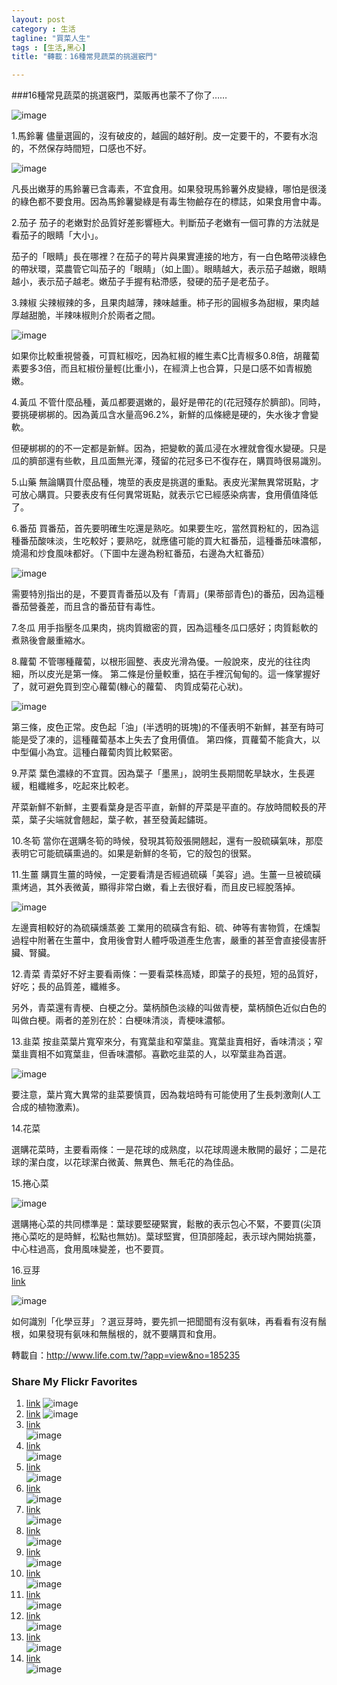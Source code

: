 ```yaml
---
layout: post
category : 生活 
tagline: "買菜人生"
tags : [生活,黑心]
title: "轉載：16種常見蔬菜的挑選竅門"

---
```



###16種常見蔬菜的挑選竅門，菜販再也蒙不了你了……
 
 ![image](https://farm8.staticflickr.com/7511/15035270263_d204950381_o.jpg)
 
1.馬鈴薯
儘量選圓的，沒有破皮的，越圓的越好削。皮一定要干的，不要有水泡的，不然保存時間短，口感也不好。

![image](https://farm4.staticflickr.com/3938/15656278952_1aec176b32_o.jpg) 

凡長出嫩芽的馬鈴薯已含毒素，不宜食用。如果發現馬鈴薯外皮變綠，哪怕是很淺的綠色都不要食用。因為馬鈴薯變綠是有毒生物鹼存在的標誌，如果食用會中毒。
 
2.茄子
茄子的老嫩對於品質好差影響極大。判斷茄子老嫩有一個可靠的方法就是看茄子的眼睛「大小」。
 

茄子的「眼睛」長在哪裡？在茄子的萼片與果實連接的地方，有一白色略帶淡綠色的帶狀環，菜農管它叫茄子的「眼睛」（如上圖）。眼睛越大，表示茄子越嫩，眼睛越小，表示茄子越老。嫩茄子手握有粘滯感，發硬的茄子是老茄子。
 
3.辣椒 
尖辣椒辣的多，且果肉越薄，辣味越重。柿子形的圓椒多為甜椒，果肉越厚越甜脆，半辣味椒則介於兩者之間。
  
 ![image](https://farm4.staticflickr.com/3935/15652772221_a2219249dc_o.jpg)

如果你比較重視營養，可買紅椒吃，因為紅椒的維生素C比青椒多0.8倍，胡蘿蔔素要多3倍，而且紅椒份量輕(比重小)，在經濟上也合算，只是口感不如青椒脆嫩。
 
4.黃瓜
不管什麼品種，黃瓜都要選嫩的，最好是帶花的(花冠殘存於臍部)。同時，要挑硬梆梆的。因為黃瓜含水量高96.2%，新鮮的瓜條總是硬的，失水後才會變軟。
 
但硬梆梆的的不一定都是新鮮。因為，把變軟的黃瓜浸在水裡就會復水變硬。只是瓜的臍部還有些軟，且瓜面無光澤，殘留的花冠多已不復存在，購買時很易識別。
 
5.山藥 
無論購買什麼品種，塊莖的表皮是挑選的重點。表皮光潔無異常斑點，才可放心購買。只要表皮有任何異常斑點，就表示它已經感染病害，食用價值降低了。
 
6.番茄 
買番茄，首先要明確生吃還是熟吃。如果要生吃，當然買粉紅的，因為這種番茄酸味淡，生吃較好；要熟吃，就應儘可能的買大紅番茄，這種番茄味濃郁，燒湯和炒食風味都好。（下圖中左邊為粉紅番茄，右邊為大紅番茄）  

 ![image](https://farm8.staticflickr.com/7565/15469497897_c18d4076fa_o.jpg)

需要特別指出的是，不要買青番茄以及有「青肩」(果蒂部青色)的番茄，因為這種番茄營養差，而且含的番茄苷有毒性。
 
7.冬瓜
用手指壓冬瓜果肉，挑肉質緻密的買，因為這種冬瓜口感好；肉質鬆軟的煮熟後會嚴重縮水。
 
8.蘿蔔
不管哪種蘿蔔，以根形圓整、表皮光滑為優。一般說來，皮光的往往肉細，所以皮光是第一條。
第二條是份量較重，掂在手裡沉甸甸的。這一條掌握好了，就可避免買到空心蘿蔔(糠心的蘿蔔、 肉質成菊花心狀)。  

 ![image](https://farm8.staticflickr.com/7474/15035311323_971bcb6885_o.jpg)

第三條，皮色正常。皮色起「油」(半透明的斑塊)的不僅表明不新鮮，甚至有時可能是受了凍的，這種蘿蔔基本上失去了食用價值。
第四條，買蘿蔔不能貪大，以中型偏小為宜。這種白蘿蔔肉質比較緊密。
 
9.芹菜
葉色濃綠的不宜買。因為葉子「墨黑」，說明生長期間乾旱缺水，生長遲緩，粗纖維多，吃起來比較老。
 
芹菜新鮮不新鮮，主要看葉身是否平直，新鮮的芹菜是平直的。存放時間較長的芹菜，葉子尖端就會翹起，葉子軟，甚至發黃起鏽斑。
 
10.冬筍
當你在選購冬筍的時候，發現其筍殼張開翹起，還有一股硫磺氣味，那麼表明它可能硫磺熏過的。如果是新鮮的冬筍，它的殼包的很緊。
 
11.生薑 
購買生薑的時候，一定要看清是否經過硫磺「美容」過。生薑一旦被硫磺熏烤過，其外表微黃，顯得非常白嫩，看上去很好看，而且皮已經脫落掉。  

![image](https://farm4.staticflickr.com/3942/15469520277_fc8615104a_o.jpg)
 
左邊賣相較好的為硫磺燻蒸姜
工業用的硫磺含有鉛、硫、砷等有害物質，在燻製過程中附著在生薑中，食用後會對人體呼吸道產生危害，嚴重的甚至會直接侵害肝臟、腎臟。
 
12.青菜 
青菜好不好主要看兩條：一要看菜株高矮，即葉子的長短，短的品質好，好吃；長的品質差，纖維多。
 
另外，青菜還有青梗、白梗之分。葉柄顏色淡綠的叫做青梗，葉柄顏色近似白色的叫做白梗。兩者的差別在於：白梗味清淡，青梗味濃郁。
 
13.韭菜 
按韭菜葉片寬窄來分，有寬葉韭和窄葉韭。寬葉韭賣相好，香味清淡；窄葉韭賣相不如寬葉韭，但香味濃郁。喜歡吃韭菜的人，以窄葉韭為首選。  

![image](https://farm8.staticflickr.com/7581/15631766566_3130fd7d1e_o.jpg) 

要注意，葉片寬大異常的韭菜要慎買，因為栽培時有可能使用了生長刺激劑(人工合成的植物激素)。
 
14.花菜
 
選購花菜時，主要看兩條：一是花球的成熟度，以花球周邊未散開的最好；二是花球的潔白度，以花球潔白微黃、無異色、無毛花的為佳品。
 
15.捲心菜  

 ![image](https://farm8.staticflickr.com/7478/15469918250_56813beed7_o.jpg)

選購捲心菜的共同標準是：葉球要堅硬緊實，鬆散的表示包心不緊，不要買(尖頂捲心菜吃的是時鮮，松點也無妨)。葉球堅實，但頂部隆起，表示球內開始挑薹，中心柱過高，食用風味變差，也不要買。
 
16.豆芽   
[link](https://farm8.staticflickr.com/7547/15469530877_2131317974_o.jpg)

![image](https://farm8.staticflickr.com/7547/15469530877_2131317974_o.jpg) 

如何識別「化學豆芽」？選豆芽時，要先抓一把聞聞有沒有氨味，再看看有沒有鬚根，如果發現有氨味和無鬚根的，就不要購買和食用。



轉載自：http://www.life.com.tw/?app=view&no=185235



### Share My Flickr Favorites  
1. [link][1]
![image][image-1]
2. [link][2]
![image][image-2]
3. [link][3]  
![image][image-3]  
4. [link][4]  
![image][image-4]  
5. [link][5]  
![image][image-5]  
6. [link][6]  
![image][image-6]  
7. [link][7]  
![image][image-7]  
8. [link][8]  
![image][image-8]  
9. [link][9]  
![image][image-9]  
10. [link][10]  
![image][image-10]  
11. [link][11]  
![image][image-11]  
12. [link][12]  
![image][image-12]  
13. [link][13]  
![image][image-13]  
14. [link][14]  
![image][image-14]  

[1]:	https://www.flickr.com/photos/hkvam/15330623771/in/photostream/
[2]:	https://www.flickr.com/photos/hkvam/15234742202/in/photostream/
[3]:	https://www.flickr.com/photos/hkvam/15003996360/in/photostream/
[4]:	https://www.flickr.com/photos/hkvam/14980263949/in/photostream/
[5]:	https://www.flickr.com/photos/hkvam/11472818314/in/photostream/
[6]:	https://www.flickr.com/photos/hkvam/10806628013/in/photostream/
[7]:	https://www.flickr.com/photos/hkvam/10784947164/in/photostream/
[8]:	https://www.flickr.com/photos/hkvam/10635581226/in/photostream/
[9]:	https://www.flickr.com/photos/hkvam/9452491613/in/photostream/
[10]:	https://www.flickr.com/photos/hkvam/9408194345/in/photostream/
[11]:	https://www.flickr.com/photos/hkvam/9359583252/in/photostream/
[12]:	https://www.flickr.com/photos/hkvam/9349646471/in/photostream/
[13]:	https://www.flickr.com/photos/hkvam/9137541641/in/photostream/
[14]:	https://www.flickr.com/photos/hkvam/8738908333/in/photostream/

[image-1]:	http://c1.staticflickr.com/3/2944/15330623771_e3999ac842_k.jpg
[image-2]:	http://c2.staticflickr.com/4/3856/15234742202_4aa2943d52_k.jpg
[image-3]:	http://c2.staticflickr.com/4/3867/15003996360_4d2b86c55b_k.jpg
[image-4]:	http://c2.staticflickr.com/4/3855/14980263949_725dc6ea69_k.jpg
[image-5]:	http://c2.staticflickr.com/6/5525/11472818314_39990cb5df_h.jpg
[image-6]:	http://c1.staticflickr.com/3/2873/10806628013_bdb3fa54db_k.jpg
[image-7]:	http://c2.staticflickr.com/4/3768/10784947164_bd6649ee77_h.jpg
[image-8]:	http://c1.staticflickr.com/3/2828/10635581226_9820c34fa1_k.jpg
[image-9]:	http://c2.staticflickr.com/8/7388/9452491613_27231b5930_h.jpg
[image-10]:	http://c2.staticflickr.com/6/5520/9408194345_4ea646c7ce_h.jpg
[image-11]:	http://c2.staticflickr.com/6/5327/9359583252_6acfcf2d75_h.jpg
[image-12]:	http://c1.staticflickr.com/3/2813/9349646471_7e3bc0cd0c_b.jpg
[image-13]:	http://c2.staticflickr.com/6/5465/9137541641_635a22f343_h.jpg
[image-14]:	http://c2.staticflickr.com/8/7288/8738908333_04a537c5d1_h.jpg